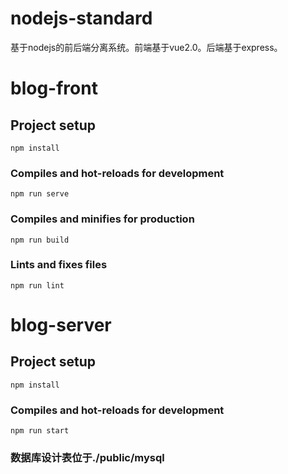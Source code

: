 # nodejs-standard
基于nodejs的前后端分离系统。前端基于vue2.0。后端基于express。

# blog-front
## Project setup
```
npm install
```

### Compiles and hot-reloads for development
```
npm run serve
```

### Compiles and minifies for production
```
npm run build
```

### Lints and fixes files
```
npm run lint
```


# blog-server
## Project setup
```
npm install
```

### Compiles and hot-reloads for development
```
npm run start
```

### 数据库设计表位于./public/mysql